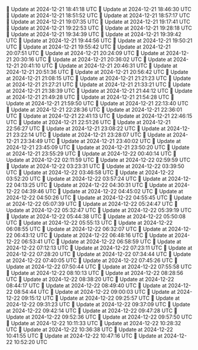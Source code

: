🔄 Update at 2024-12-21 18:41:18 UTC
🔄 Update at 2024-12-21 18:46:30 UTC
🔄 Update at 2024-12-21 18:51:52 UTC
🔄 Update at 2024-12-21 18:57:17 UTC
🔄 Update at 2024-12-21 19:07:35 UTC
🔄 Update at 2024-12-21 19:17:41 UTC
🔄 Update at 2024-12-21 19:22:53 UTC
🔄 Update at 2024-12-21 19:28:18 UTC
🔄 Update at 2024-12-21 19:34:39 UTC
🔄 Update at 2024-12-21 19:39:42 UTC
🔄 Update at 2024-12-21 19:44:56 UTC
🔄 Update at 2024-12-21 19:50:21 UTC
🔄 Update at 2024-12-21 19:55:42 UTC
🔄 Update at 2024-12-21 20:07:51 UTC
🔄 Update at 2024-12-21 20:24:09 UTC
🔄 Update at 2024-12-21 20:30:16 UTC
🔄 Update at 2024-12-21 20:36:02 UTC
🔄 Update at 2024-12-21 20:41:10 UTC
🔄 Update at 2024-12-21 20:46:31 UTC
🔄 Update at 2024-12-21 20:51:36 UTC
🔄 Update at 2024-12-21 20:56:42 UTC
🔄 Update at 2024-12-21 21:08:15 UTC
🔄 Update at 2024-12-21 21:21:23 UTC
🔄 Update at 2024-12-21 21:27:21 UTC
🔄 Update at 2024-12-21 21:33:21 UTC
🔄 Update at 2024-12-21 21:38:39 UTC
🔄 Update at 2024-12-21 21:44:12 UTC
🔄 Update at 2024-12-21 21:49:28 UTC
🔄 Update at 2024-12-21 21:54:28 UTC
🔄 Update at 2024-12-21 21:59:50 UTC
🔄 Update at 2024-12-21 22:13:40 UTC
🔄 Update at 2024-12-21 22:28:36 UTC
🔄 Update at 2024-12-21 22:36:01 UTC
🔄 Update at 2024-12-21 22:41:13 UTC
🔄 Update at 2024-12-21 22:46:15 UTC
🔄 Update at 2024-12-21 22:51:26 UTC
🔄 Update at 2024-12-21 22:56:27 UTC
🔄 Update at 2024-12-21 23:08:22 UTC
🔄 Update at 2024-12-21 23:22:14 UTC
🔄 Update at 2024-12-21 23:28:07 UTC
🔄 Update at 2024-12-21 23:34:49 UTC
🔄 Update at 2024-12-21 23:40:02 UTC
🔄 Update at 2024-12-21 23:45:09 UTC
🔄 Update at 2024-12-21 23:50:20 UTC
🔄 Update at 2024-12-21 23:55:29 UTC
🔄 Update at 2024-12-22 00:40:14 UTC
🔄 Update at 2024-12-22 02:11:59 UTC
🔄 Update at 2024-12-22 02:59:59 UTC
🔄 Update at 2024-12-22 03:23:31 UTC
🔄 Update at 2024-12-22 03:39:50 UTC
🔄 Update at 2024-12-22 03:46:58 UTC
🔄 Update at 2024-12-22 03:52:20 UTC
🔄 Update at 2024-12-22 03:57:24 UTC
🔄 Update at 2024-12-22 04:13:25 UTC
🔄 Update at 2024-12-22 04:30:31 UTC
🔄 Update at 2024-12-22 04:39:46 UTC
🔄 Update at 2024-12-22 04:45:02 UTC
🔄 Update at 2024-12-22 04:50:26 UTC
🔄 Update at 2024-12-22 04:55:45 UTC
🔄 Update at 2024-12-22 05:07:39 UTC
🔄 Update at 2024-12-22 05:24:47 UTC
🔄 Update at 2024-12-22 05:32:47 UTC
🔄 Update at 2024-12-22 05:39:19 UTC
🔄 Update at 2024-12-22 05:44:38 UTC
🔄 Update at 2024-12-22 05:50:08 UTC
🔄 Update at 2024-12-22 05:55:13 UTC
🔄 Update at 2024-12-22 06:08:55 UTC
🔄 Update at 2024-12-22 06:32:07 UTC
🔄 Update at 2024-12-22 06:43:12 UTC
🔄 Update at 2024-12-22 06:48:16 UTC
🔄 Update at 2024-12-22 06:53:41 UTC
🔄 Update at 2024-12-22 06:58:59 UTC
🔄 Update at 2024-12-22 07:12:13 UTC
🔄 Update at 2024-12-22 07:23:11 UTC
🔄 Update at 2024-12-22 07:28:20 UTC
🔄 Update at 2024-12-22 07:34:44 UTC
🔄 Update at 2024-12-22 07:40:05 UTC
🔄 Update at 2024-12-22 07:45:26 UTC
🔄 Update at 2024-12-22 07:50:44 UTC
🔄 Update at 2024-12-22 07:55:58 UTC
🔄 Update at 2024-12-22 08:10:13 UTC
🔄 Update at 2024-12-22 08:28:56 UTC
🔄 Update at 2024-12-22 08:38:20 UTC
🔄 Update at 2024-12-22 08:44:17 UTC
🔄 Update at 2024-12-22 08:49:40 UTC
🔄 Update at 2024-12-22 08:54:44 UTC
🔄 Update at 2024-12-22 09:00:03 UTC
🔄 Update at 2024-12-22 09:15:12 UTC
🔄 Update at 2024-12-22 09:25:57 UTC
🔄 Update at 2024-12-22 09:31:23 UTC
🔄 Update at 2024-12-22 09:37:09 UTC
🔄 Update at 2024-12-22 09:42:14 UTC
🔄 Update at 2024-12-22 09:47:28 UTC
🔄 Update at 2024-12-22 09:52:36 UTC
🔄 Update at 2024-12-22 09:57:50 UTC
🔄 Update at 2024-12-22 10:11:33 UTC
🔄 Update at 2024-12-22 10:28:32 UTC
🔄 Update at 2024-12-22 10:36:38 UTC
🔄 Update at 2024-12-22 10:41:55 UTC
🔄 Update at 2024-12-22 10:47:16 UTC
🔄 Update at 2024-12-22 10:52:20 UTC
